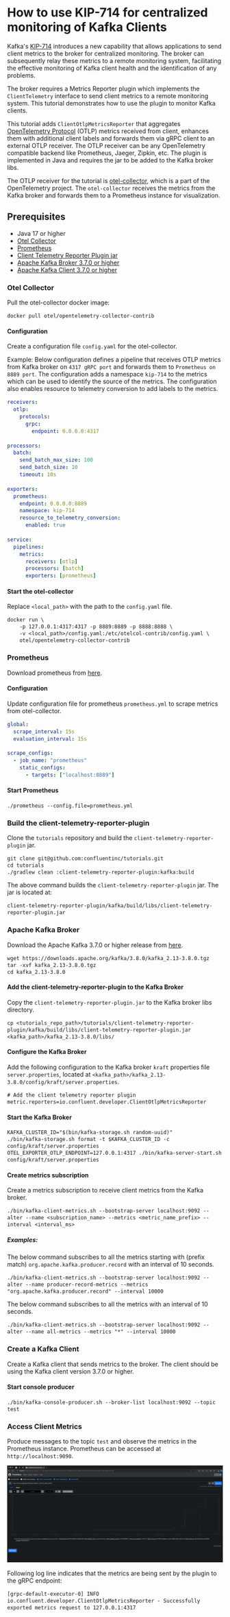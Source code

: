 <!-- title: How to use KIP-714 for centralized monitoring of Kafka Clients -->
<!-- description: In this tutorial, learn how to use KIP-714 for centralized monitoring of Kafka Clients. -->

# How to use KIP-714 for centralized monitoring of Kafka Clients

Kafka's [KIP-714](https://cwiki.apache.org/confluence/display/KAFKA/KIP-714%3A+Client+metrics+and+observability) introduces a new capability that allows applications to send client metrics to the
broker for centralized monitoring. The broker can subsequently relay these metrics to a remote monitoring
system, facilitating the effective monitoring of Kafka client health and the identification of any problems.

The broker requires a Metrics Reporter plugin which implements the `ClientTelemetry` interface to
send client metrics to a remote monitoring system. This tutorial demonstrates how to use the plugin
to monitor Kafka clients.

This tutorial adds `ClientOtlpMetricsReporter` that aggregates [OpenTelemetry Protocol](https://opentelemetry.io/docs/specs/otel/protocol/) (OTLP) metrics
received from client, enhances them with additional client labels and forwards them via gRPC client
to an external OTLP receiver. The OTLP receiver can be any OpenTelemetry compatible backend like
Prometheus, Jaeger, Zipkin, etc. The plugin is implemented in Java and requires the jar to be
added to the Kafka broker libs.

The OTLP receiver for the tutorial is [otel-collector](https://opentelemetry.io/docs/collector/), which is a part of the OpenTelemetry project.
The `otel-collector` receives the metrics from the Kafka broker and forwards them to a Prometheus
instance for visualization.

## Prerequisites

- Java 17 or higher
- [Otel Collector](#otel-collector)
- [Prometheus](#prometheus)
- [Client Telemetry Reporter Plugin jar](#build-the-client-telemetry-reporter-plugin)
- [Apache Kafka Broker 3.7.0 or higher](#apache-kafka-broker)
- [Apache Kafka Client 3.7.0 or higher](#create-a-kafka-client)

### Otel Collector

Pull the otel-collector docker image:

```shell
docker pull otel/opentelemetry-collector-contrib
```

#### Configuration

Create a configuration file `config.yaml` for the otel-collector.

Example: Below configuration defines a pipeline that receives OTLP metrics from Kafka broker on `4317 gRPC port`
and forwards them to `Prometheus on 8889 port`. The configuration adds a namespace `kip-714` to the metrics
which can be used to identify the source of the metrics. The configuration also enables resource to telemetry
conversion to add labels to the metrics.

```yaml
receivers:
  otlp:
    protocols:
      grpc:
        endpoint: 0.0.0.0:4317

processors:
  batch:
    send_batch_max_size: 100
    send_batch_size: 10
    timeout: 10s

exporters:
  prometheus:
    endpoint: 0.0.0.0:8889
    namespace: kip-714
    resource_to_telemetry_conversion:
      enabled: true

service:
  pipelines:
    metrics:
      receivers: [otlp]
      processors: [batch]
      exporters: [prometheus]

```

#### Start the otel-collector

Replace `<local_path>` with the path to the `config.yaml` file.

```shell
docker run \
    -p 127.0.0.1:4317:4317 -p 8889:8889 -p 8888:8888 \
    -v <local_path>/config.yaml:/etc/otelcol-contrib/config.yaml \
    otel/opentelemetry-collector-contrib
 ```

### Prometheus

Download prometheus from [here](https://prometheus.io/download/).

#### Configuration

Update configuration file for prometheus `prometheus.yml` to scrape metrics from otel-collector.
```yaml
global:
  scrape_interval: 15s
  evaluation_interval: 15s

scrape_configs:
  - job_name: "prometheus"
    static_configs:
      - targets: ["localhost:8889"]
```

#### Start Prometheus

```shell
./prometheus --config.file=prometheus.yml
```

### Build the client-telemetry-reporter-plugin

Clone the `tutorials` repository and build the `client-telemetry-reporter-plugin` jar.

```shell
git clone git@github.com:confluentinc/tutorials.git
cd tutorials
./gradlew clean :client-telemetry-reporter-plugin:kafka:build
```

The above command builds the `client-telemetry-reporter-plugin` jar. The jar is located at:
```
client-telemetry-reporter-plugin/kafka/build/libs/client-telemetry-reporter-plugin.jar
```

### Apache Kafka Broker

Download the Apache Kafka 3.7.0 or higher release from [here](https://kafka.apache.org/downloads).

```shell
wget https://downloads.apache.org/kafka/3.8.0/kafka_2.13-3.8.0.tgz
tar -xvf kafka_2.13-3.8.0.tgz
cd kafka_2.13-3.8.0
```

#### Add the client-telemetry-reporter-plugin to the Kafka Broker

Copy the `client-telemetry-reporter-plugin.jar` to the Kafka broker libs directory.

```shell
cp <tutorials_repo_path>/tutorials/client-telemetry-reporter-plugin/kafka/build/libs/client-telemetry-reporter-plugin.jar <kafka_path>/kafka_2.13-3.8.0/libs/
```

#### Configure the Kafka Broker

Add the following configuration to the Kafka broker `kraft` properties file `server.properties`,
located at `<kafka_path>/kafka_2.13-3.8.0/config/kraft/server.properties`.

```properties
# Add the client telemetry reporter plugin
metric.reporters=io.confluent.developer.ClientOtlpMetricsReporter
```

#### Start the Kafka Broker

```shell
KAFKA_CLUSTER_ID="$(bin/kafka-storage.sh random-uuid)"
./bin/kafka-storage.sh format -t $KAFKA_CLUSTER_ID -c config/kraft/server.properties
OTEL_EXPORTER_OTLP_ENDPOINT=127.0.0.1:4317 ./bin/kafka-server-start.sh config/kraft/server.properties
```

#### Create metrics subscription

Create a metrics subscription to receive client metrics from the Kafka broker.

```shell
./bin/kafka-client-metrics.sh --bootstrap-server localhost:9092 --alter --name <subscription_name> --metrics <metric_name_prefix> --interval <interval_ms>
```

##### Examples:
The below command subscribes to all the metrics starting with (prefix match) `org.apache.kafka.producer.record`
with an interval of 10 seconds.

```shell
./bin/kafka-client-metrics.sh --bootstrap-server localhost:9092 --alter --name producer-record-metrics --metrics "org.apache.kafka.producer.record" --interval 10000
```

The below command subscribes to all the metrics with an interval of 10 seconds.

```shell
./bin/kafka-client-metrics.sh --bootstrap-server localhost:9092 --alter --name all-metrics --metrics "*" --interval 10000
```

### Create a Kafka Client

Create a Kafka client that sends metrics to the broker. The client should be using the Kafka client
version 3.7.0 or higher.

#### Start console producer

```shell
./bin/kafka-console-producer.sh --broker-list localhost:9092 --topic test
```

### Access Client Metrics

Produce messages to the topic `test` and observe the metrics in the Prometheus instance. Prometheus
can be accessed at `http://localhost:9090`.

![prometheus_metric.png](img/prometheus_metric.png)

Following log line indicates that the metrics are being sent by the plugin to the gRPC endpoint:

```shell
[grpc-default-executor-0] INFO io.confluent.developer.ClientOtlpMetricsReporter - Successfully exported metrics request to 127.0.0.1:4317
```